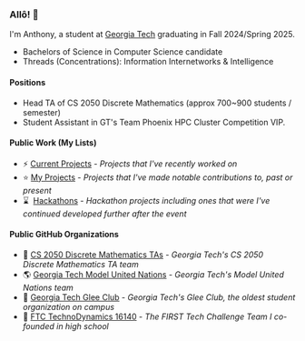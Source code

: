 ### Allô! 👋

<!--
**Zanger67/Zanger67** is a ✨ _special_ ✨ repository because its `README.md` (this file) appears on your GitHub profile.

Here are some ideas to get you started:

- 🔭 I’m currently working on ...
- 🌱 I’m currently learning ...
- 👯 I’m looking to collaborate on ...
- 🤔 I’m looking for help with ...
- 💬 Ask me about ...
- 📫 How to reach me: ...
- 😄 Pronouns: ...
- ⚡ Fun fact: ...
-->

I'm Anthony, a student at [Georgia Tech](https://www.gatech.edu/) graduating in Fall 2024/Spring 2025. 
- Bachelors of Science in Computer Science candidate
- Threads (Concentrations): Information Internetworks & Intelligence

#### Positions
- Head TA of CS 2050 Discrete Mathematics (approx 700\~900 students / semester)
- Student Assistant in GT's Team Phoenix HPC Cluster Competition VIP.

#### Public Work (My Lists)
- ⚡ [Current Projects](https://github.com/stars/Zanger67/lists/current-projects) - _Projects that I've recently worked on_
- ⭐ [My Projects](https://github.com/stars/Zanger67/lists/my-projects) - _Projects that I've made notable contributions to, past or present_
- ⌛&nbsp;  [Hackathons](https://github.com/stars/Zanger67/lists/hackathons) - _Hackathon projects including ones that were I've continued developed further after the event_
<!-- &nbsp; used due to emoji size being one-space less thus requiring a double-space -->


#### Public GitHub Organizations
- 🐄 [CS 2050 Discrete Mathematics TAs](https://github.com/CS-2050) - _Georgia Tech's CS 2050 Discrete Mathematics TA team_
- 🌎 [Georgia Tech Model United Nations](https://github.com/gtmun) - _Georgia Tech's Model United Nations team_
- 🎤 [Georgia Tech Glee Club](https://github.com/GleeClub) - _Georgia Tech's Glee Club, the oldest student organization on campus_
- 🤖 [FTC TechnoDynamics 16140](https://github.com/x16140) - _The FIRST Tech Challenge Team I co-founded in high school_
